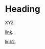 # Heading

XYZ

[link][example].

  [example]: https://davidmc1948.github.io/test/
  
[link2][example].

  [example]: https://davidmc1948.github.io/Chapter%2001.html
